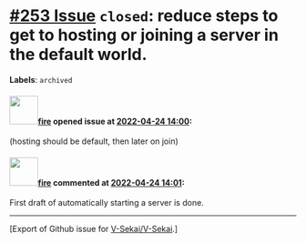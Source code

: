 # [\#253 Issue](https://github.com/V-Sekai/V-Sekai/issues/253) `closed`: reduce steps to get to hosting or joining a server in the default world.
**Labels**: `archived`


#### <img src="https://avatars.githubusercontent.com/u/32321?u=c2e06a3d2b49a467aa907e54aa259516440267cc&v=4" width="50">[fire](https://github.com/fire) opened issue at [2022-04-24 14:00](https://github.com/V-Sekai/V-Sekai/issues/253):

(hosting should be default, then later on join)

#### <img src="https://avatars.githubusercontent.com/u/32321?u=c2e06a3d2b49a467aa907e54aa259516440267cc&v=4" width="50">[fire](https://github.com/fire) commented at [2022-04-24 14:01](https://github.com/V-Sekai/V-Sekai/issues/253#issuecomment-1107847761):

First draft of automatically starting a server is done.


-------------------------------------------------------------------------------



[Export of Github issue for [V-Sekai/V-Sekai](https://github.com/V-Sekai/V-Sekai).]
